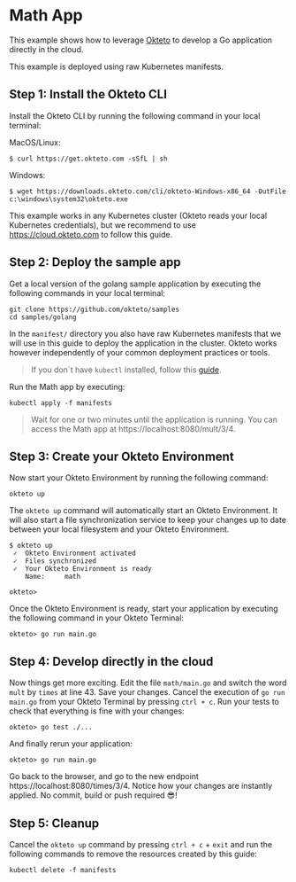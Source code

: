 # Math App

This example shows how to leverage [Okteto](https://okteto.com) to develop a Go application directly in the cloud.

This example is deployed using raw Kubernetes manifests.

## Step 1: Install the Okteto CLI

Install the Okteto CLI by running the following command in your local terminal:

MacOS/Linux:

```console
$ curl https://get.okteto.com -sSfL | sh
```

Windows:

```console
$ wget https://downloads.okteto.com/cli/okteto-Windows-x86_64 -OutFile c:\windows\system32\okteto.exe
```

This example works in any Kubernetes cluster (Okteto reads your local Kubernetes credentials), but we recommend to use https://cloud.okteto.com to follow this guide.

## Step 2: Deploy the sample app

Get a local version of the golang sample application by executing the following commands in your local terminal:

```console
git clone https://github.com/okteto/samples
cd samples/golang
```

In the `manifest/` directory you also have raw Kubernetes manifests that we will use in this guide to deploy the application in the cluster. Okteto works however independently of your common deployment practices or tools.

> If you don´t have `kubectl` installed, follow this [guide](https://kubernetes.io/docs/tasks/tools/install-kubectl/).

Run the Math app by executing:

```console
kubectl apply -f manifests
```

> Wait for one or two minutes until the application is running. You can access the Math app at https://localhost:8080/mult/3/4.


## Step 3: Create your Okteto Environment

Now start your Okteto Environment by running the following command:

```console
okteto up
```

The `okteto up` command will automatically start an Okteto Environment. It will also start a file synchronization service to keep your changes up to date between your local filesystem and your Okteto Environment.

```console
$ okteto up
 ✓  Okteto Environment activated
 ✓  Files synchronized
 ✓  Your Okteto Environment is ready
    Name:     math

okteto>
```

Once the Okteto Environment is ready, start your application by executing the following command in your Okteto Terminal:

```console
okteto> go run main.go
```

## Step 4: Develop directly in the cloud

Now things get more exciting. Edit the file `math/main.go` and switch the word `mult` by `times` at line 43. Save your changes. Cancel the execution of `go run main.go` from your Okteto Terminal by pressing `ctrl + c`. Run your tests to check that everything is fine with your changes:

```console
okteto> go test ./...
```

And finally rerun your application:

```console
okteto> go run main.go
```

Go back to the browser, and go to the new endpoint https://localhost:8080/times/3/4. Notice how your changes are instantly applied. No commit, build or push required 😎! 


## Step 5: Cleanup

Cancel the `okteto up` command by pressing `ctrl + c` + `exit` and run the following commands to remove the resources created by this guide: 

```console
kubectl delete -f manifests
```
